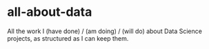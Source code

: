 # all-about-data
All the work I (have done) / (am doing) / (will do) about Data Science projects, as structured as I can keep them.
